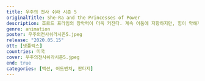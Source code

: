```yaml
---
title: 우주의 전사 쉬라 시즌 5
originalTitle: She-Ra and the Princesses of Power
description: 호르드 프라임의 장악력이 더욱 커진다. 계속 어둠에 저항하지만, 힘이 약해지는 공주들. 게다가 쉬라도 사라졌다. 어떻게 친구들을 도울까? 아도라의 고민은 깊어진다.
genre: animation
poster: 우주의전사쉬라시즌5.jpeg
release: "2020.05.15"
ott: [넷플릭스]
countries: 미국
cover: 우주의전사쉬라시즌5.jpeg
end: true
categories: [액션, 어드벤처, 판타지]
---
```

